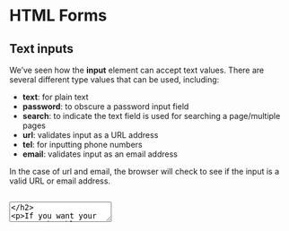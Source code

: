 # HTML Forms 

## Text inputs 
We’ve seen how the **input** element can accept text values. There are several different type values that can be used, including:

   - **text**: for plain text
   - **password**: to obscure a password input field
   - **search**: to indicate the text field is used for searching a page/multiple pages
   - **url**: validates input as a URL address
   - **tel**: for inputting phone numbers
   - **email**: validates input as an email address<br/>
   
In the case of url and email, the browser will check to see if the input is a valid URL or email address.

## <textarea> 

If you want your user to be able to include new lines (by pressing return) in their text input, you can use a <textarea> element:

     <textarea id="multiLineInput"></textarea>

Notice how <textarea> elements have a closing tag. You can also specify the size of <textarea> by using the rows and cols attributes.

## Buttons 

A <button> element should be used whenever you want to create a clickable button to perform some action on the page.

**button** elements are simple to define, and have three different type values:
 - submit: submits form data to a server
 - reset: resets all the data in the current form
 - button: no default behavior. This type of button will be more useful when we begin our discussion of Javascript.


